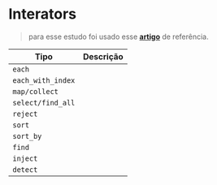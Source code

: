# Interators 

> para esse estudo foi usado esse [__artigo__](https://technicalecstasy.herokuapp.com/ruby-iteration-methods/) de referência.

| Tipo              | Descrição |
| ----------------- | --------- |
| `each`            |           |
| `each_with_index` |           |
| `map/collect`     |           |
| `select/find_all` |           |
| `reject`          |           |
| `sort`            |           |
| `sort_by`         |           |
| `find`            |           |
| `inject`          |           |
| `detect`          |           |
